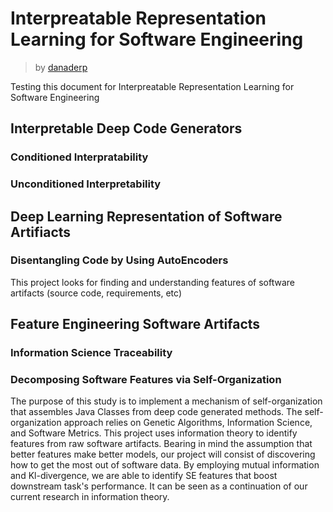 # Interpreatable Representation Learning for Software Engineering
>
> by [danaderp](https://github.com/ArtificialSoftwareEngineering/iSE/blob/master/docs/danaderp/)
>
Testing this document for Interpreatable Representation Learning for Software Engineering



## Interpretable Deep Code Generators
### Conditioned Interpratability
### Unconditioned Interpretability

## Deep Learning Representation of Software Artifiacts
### Disentangling Code by Using AutoEncoders
This project looks for finding and understanding features of software artifacts (source code, requirements, etc)

## Feature Engineering Software Artifacts
### Information Science Traceability
### Decomposing Software Features via Self-Organization
The purpose of this study is to implement a mechanism of self-organization that assembles Java Classes from deep code generated methods. The self-organization approach relies on Genetic Algorithms, Information Science, and Software Metrics. This project uses information theory to identify features from raw software artifacts. Bearing in mind the assumption that better features make better models, our project will consist of discovering how to get the most out of software data. By employing mutual information and Kl-divergence, we are able to identify SE features that boost downstream task's performance. It can be seen as a continuation of our current research in information theory.


